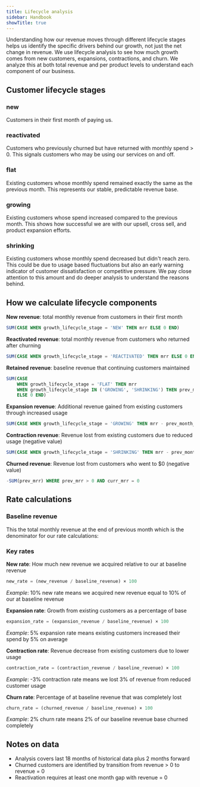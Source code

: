 ```yaml
---
title: Lifecycle analysis
sidebar: Handbook
showTitle: true
---
```


Understanding how our revenue moves through different lifecycle stages helps us identify the specific drivers behind our growth, not just the net change in revenue. We use lifecycle analysis to see how much growth comes from new customers, expansions, contractions, and churn. We analyze this at both total revenue and per product levels to understand each component of our business.

## Customer lifecycle stages

### new

Customers in their first month of paying us.

### reactivated

Customers who previously churned but have returned with monthly spend > 0. This signals customers who may be using our services on and off.

### flat

Existing customers whose monthly spend remained exactly the same as the previous month. This represents our stable, predictable revenue base.

### growing

Existing customers whose spend increased compared to the previous month. This shows how successful we are with our upsell, cross sell, and product expansion efforts.

### shrinking

Existing customers whose monthly spend decreased but didn't reach zero. This could be due to usage based fluctuations but also an early warning indicator of
customer dissatisfaction or competitive pressure. We pay close attention to this amount and do deeper analysis to understand the reasons behind.

## How we calculate lifecycle components

**New revenue**: total monthly revenue from customers in their first month

```sql
SUM(CASE WHEN growth_lifecycle_stage = 'NEW' THEN mrr ELSE 0 END)
```

**Reactivated revenue**: total monthly revenue from customers who returned after churning

```sql
SUM(CASE WHEN growth_lifecycle_stage = 'REACTIVATED' THEN mrr ELSE 0 END)
```

**Retained revenue**: baseline revenue that continuing customers maintained

```sql
SUM(CASE
    WHEN growth_lifecycle_stage = 'FLAT' THEN mrr
    WHEN growth_lifecycle_stage IN ('GROWING', 'SHRINKING') THEN prev_month_mrr
    ELSE 0 END)
```

**Expansion revenue**: Additional revenue gained from existing customers through increased usage

```sql
SUM(CASE WHEN growth_lifecycle_stage = 'GROWING' THEN mrr - prev_month_mrr ELSE 0 END)
```

**Contraction revenue**: Revenue lost from existing customers due to reduced usage (negative value)

```sql
SUM(CASE WHEN growth_lifecycle_stage = 'SHRINKING' THEN mrr - prev_month_mrr ELSE 0 END)
```

**Churned revenue**: Revenue lost from customers who went to $0 (negative value)

```sql
-SUM(prev_mrr) WHERE prev_mrr > 0 AND curr_mrr = 0
```

## Rate calculations

### Baseline revenue

This the total monthly revenue at the end of previous month which is the denominator for our rate calculations:

### Key rates

**New rate**: How much new revenue we acquired relative to our at baseline revenue

```sql
new_rate = (new_revenue / baseline_revenue) × 100
```

_Example_: 10% new rate means we acquired new revenue equal to 10% of our at baseline revenue

**Expansion rate**: Growth from existing customers as a percentage of base

```sql
expansion_rate = (expansion_revenue / baseline_revenue) × 100
```

_Example_: 5% expansion rate means existing customers increased their spend by 5% on average

**Contraction rate**: Revenue decrease from existing customers due to lower usage

```sql
contraction_rate = (contraction_revenue / baseline_revenue) × 100
```

_Example_: -3% contraction rate means we lost 3% of revenue from reduced customer usage

**Churn rate**: Percentage of at baseline revenue that was completely lost

```sql
churn_rate = (churned_revenue / baseline_revenue) × 100
```

_Example_: 2% churn rate means 2% of our baseline revenue base churned completely

## Notes on data

-   Analysis covers last 18 months of historical data plus 2 months forward
-   Churned customers are identified by transition from revenue > 0 to revenue = 0
-   Reactivation requires at least one month gap with revenue = 0
